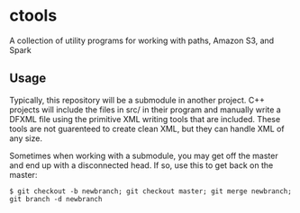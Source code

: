 # ctools

A collection of utility programs for working with paths, Amazon S3, and Spark

## Usage
Typically, this repository will be a submodule in another project. C++ projects will include the files in src/ in their program and manually write a DFXML file using the primitive XML writing tools that are included.
These tools are not guarenteed to create clean XML, but they can handle XML of any size.

Sometimes when working with a submodule, you may get off the master and end up with a disconnected head. If so, use this to get back on the master:

```
$ git checkout -b newbranch; git checkout master; git merge newbranch; git branch -d newbranch
```

